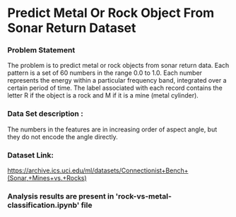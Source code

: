 # Predict Metal Or Rock Object From Sonar Return Dataset

### Problem Statement
The problem is to predict
metal or rock objects from sonar return data. Each pattern is a set of 60 numbers in the range
0.0 to 1.0. Each number represents the energy within a particular frequency band, integrated
over a certain period of time. The label associated with each record contains the letter R if
the object is a rock and M if it is a mine (metal cylinder).

### Data Set description :
The numbers in the features are in increasing order of aspect angle, but they do not encode the angle directly.
 
### Dataset Link:
https://archive.ics.uci.edu/ml/datasets/Connectionist+Bench+(Sonar,+Mines+vs.+Rocks)

### Analysis results are present in 'rock-vs-metal-classification.ipynb' file


